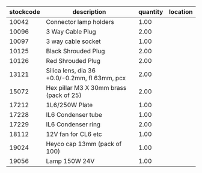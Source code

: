 |stockcode|description|quantity|location|
|---------|-----------|--------|--------|
|10042|Connector lamp holders|1.00||
|10096|3 Way Cable Plug|2.00||
|10097|3 way cable socket|1.00||
|10125|Black Shrouded Plug|2.00||
|10126|Red Shrouded Plug|2.00||
|13121|Silica lens, dia 36 +0.0/-0.2mm, fl 63mm, pcx|2.00||
|15072|Hex pillar M3 X 30mm brass (pack of 25)|2.00| |
|17212|1L6/250W Plate|1.00||
|17228|IL6 Condenser tube|1.00||
|17229|IL6 Condenser ring|2.00||
|18112|12V fan for CL6 etc|1.00||
|19024|Heyco cap 13mm (pack of 100)|1.00||
|19056|Lamp 150W 24V|1.00||
